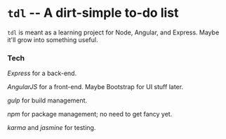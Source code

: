 # `tdl` -- A dirt-simple to-do list

`tdl` is meant as a learning project for Node, Angular, and Express.
Maybe it'll grow into something useful.

### Tech

*Express* for a back-end.

*AngularJS* for a front-end.  Maybe Bootstrap for UI stuff later.

*gulp* for build management.

*npm* for package management; no need to get fancy yet.

*karma* and *jasmine* for testing.
